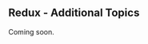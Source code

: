 ## Redux - Additional Topics

Coming soon.

<!--

[Redux Toolkit (RTK)](https://redux-toolkit.js.org/introduction/getting-started)

1. What concerns are addressed by Redux Toolkit?

2. What does `configureStore()` do?

3. How would I use `createSlice()`?

[MobX](https://mobx.js.org/getting-started.html)
1. What is Mobx?

2. How does MobX make it “impossible” to produce an inconsistent state?

3. How would we build a reactive user interface?

[Tutorial](https://redux-toolkit.js.org/tutorials/intermediate-tutorial)
1. What take-away(s) did this tutorial provide?

### Bookmark & Review
* [Redux Toolkit (RTK)](https://redux-toolkit.js.org/)

* [HookState](https://hookstate.js.org/)

### Reflection

1. What are your learning goals after reading and reviewing the [class README](https://codefellows.github.io/code-401-javascript-guide/curriculum/class-39/)?


`Things I'd like to know more about:`

